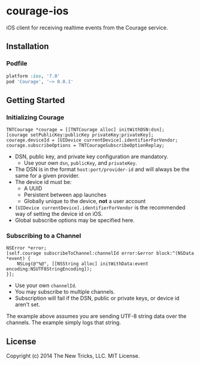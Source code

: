 courage-ios
===========

iOS client for receiving realtime events from the Courage service.

Installation
------------

### Podfile

```ruby
platform :ios, '7.0'
pod 'Courage', '~> 0.0.1'
```

Getting Started
---------------

### Initializing Courage

```obj-c
TNTCourage *courage = [[TNTCourage alloc] initWithDSN:dsn];
[courage setPublicKey:publicKey privateKey:privateKey];
courage.deviceId = [UIDevice currentDevice].identifierForVendor;
courage.subscribeOptions = TNTCourageSubscribeOptionReplay;
```

- DSN, public key, and private key configuration are mandatory.
  - Use your own `dsn`, `publicKey`, and `privateKey`.
- The DSN is in the format `host:port/provider-id` and will always be the same for a given provider.
- The device id must be:
  - A UUID
  - Persistent between app launches
  - Globally unique to the device, __not__ a user account
- `[UIDevice currentDevice].identifierForVendor` is the recommended way of setting the device id on iOS.
- Global subscribe options may be specified here.

### Subscribing to a Channel

```obj-c
NSError *error;
[self.courage subscribeToChannel:channelId error:&error block:^(NSData *event) {
    NSLog(@"%@", [[NSString alloc] initWithData:event encoding:NSUTF8StringEncoding]);
}];
```

- Use your own `channelId`.
- You may subscribe to multiple channels.
- Subscription will fail if the DSN, public or private keys, or device id aren't set.

The example above assumes you are sending UTF-8 string data over the channels. The example simply logs that string.

License
-------

Copyright (c) 2014 The New Tricks, LLC.
MIT License.
